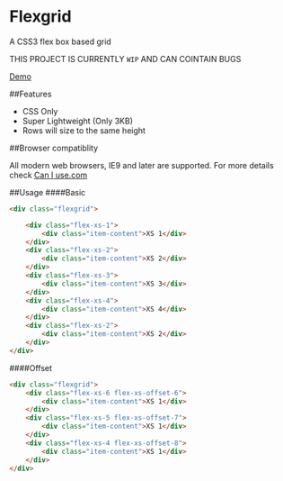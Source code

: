 # Flexgrid
A CSS3 flex box based grid

THIS PROJECT IS CURRENTLY `WIP` AND CAN COINTAIN BUGS

[Demo](https://rawgit.com/xremix/Flexgrid/master/html)

##Features
- CSS Only
- Super Lightweight (Only 3KB)
- Rows will size to the same height

##Browser compatiblity

All modern web browsers, IE9 and later are supported.
For more details check [Can I use.com](http://caniuse.com/#search=flex)

##Usage
####Basic
```HTML
<div class="flexgrid">

	<div class="flex-xs-1">
		<div class="item-content">XS 1</div>
	</div>
	<div class="flex-xs-2">
		<div class="item-content">XS 2</div>
	</div>
	<div class="flex-xs-3">
		<div class="item-content">XS 3</div>
	</div>
	<div class="flex-xs-4">
		<div class="item-content">XS 4</div>
	</div>
	<div class="flex-xs-2">
		<div class="item-content">XS 2</div>
	</div>
</div>
```

####Offset
```HTML
<div class="flexgrid">
	<div class="flex-xs-6 flex-xs-offset-6">
		<div class="item-content">XS 1</div>
	</div>
	<div class="flex-xs-5 flex-xs-offset-7">
		<div class="item-content">XS 1</div>
	</div>
	<div class="flex-xs-4 flex-xs-offset-8">
		<div class="item-content">XS 1</div>
	</div>
</div>
```
